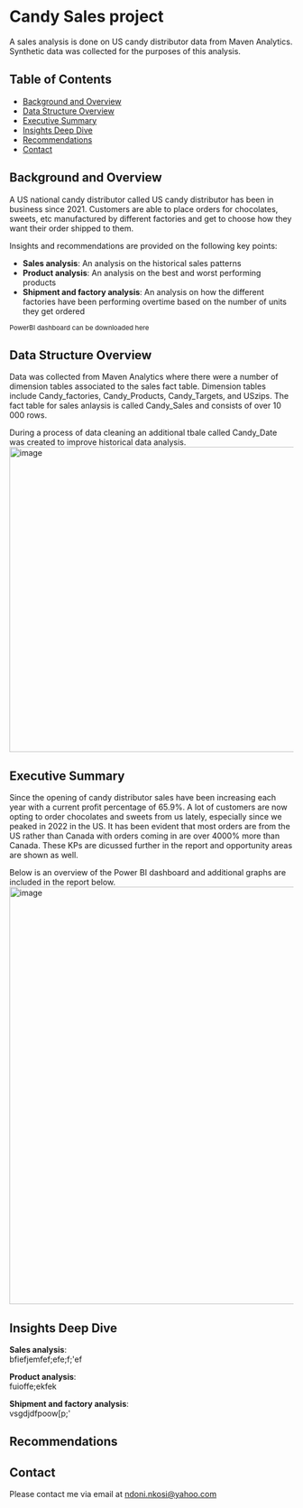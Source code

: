 # Candy Sales project
A sales analysis is done on US candy distributor data from Maven Analytics. Synthetic data was collected for the purposes of this analysis.

## Table of Contents

- [Background and Overview](#BackgroundandOverview)
- [Data Structure Overview](#DataStructureOverview)
- [Executive Summary](#ExecutiveSummary)
- [Insights Deep Dive](#InsightsDeepDive)
- [Recommendations](#Recommendations)
- [Contact](#contact)

## Background and Overview

A US national candy distributor called US candy distributor has been in business since 2021. Customers are able to place orders for chocolates, sweets, etc manufactured by different factories and get to choose how they want their order shipped to them.

Insights and recommendations are provided on the following key points:

- **Sales analysis**: An analysis on the historical sales patterns 
- **Product analysis**: An analysis on the best and worst performing products
- **Shipment and factory analysis**: An analysis on how the different factories have been performing overtime based on the number of units they get ordered

<sub>PowerBI dashboard can be downloaded here</sub><br/>

## Data Structure Overview

Data was collected from Maven Analytics where there were a number of dimension tables associated to the sales fact table. Dimension tables include Candy_factories, Candy_Products, Candy_Targets, and USzips.
The fact table for sales anlaysis is called Candy_Sales and consists of over 10 000 rows. </br>

During a process of data cleaning an additional tbale called Candy_Date was created to improve historical data analysis. </br>
<img width="993" height="541" alt="image" src="https://github.com/user-attachments/assets/efc9abaa-54d9-4cf1-a574-48726df1da7e" />


## Executive Summary
Since the opening of candy distributor sales have been increasing each year with a current profit percentage of 65.9%. A lot of customers are now opting to order chocolates and sweets from us lately, especially since we peaked in 2022 in the US. It has been evident that most orders are from the US rather than Canada with orders coming in are over 4000% more than Canada. These KPs are dicussed further in the report and opportunity areas are shown as well.

Below is an overview of the Power BI dashboard and additional graphs are included in the report below. </br>
<img width="1316" height="740" alt="image" src="https://github.com/user-attachments/assets/91b75807-0872-43d0-bd25-13ad7e8063a7" />


## Insights Deep Dive

**Sales analysis**: </br>
bfiefjemfef;efe;f;'ef

**Product analysis**: </br>
fuioffe;ekfek

**Shipment and factory analysis**: </br>
vsgdjdfpoow[p;'

## Recommendations


## Contact
Please contact me via email at ndoni.nkosi@yahoo.com
